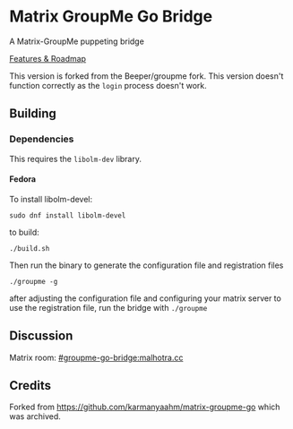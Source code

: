 # Matrix GroupMe Go Bridge
A Matrix-GroupMe puppeting bridge

[Features & Roadmap](./ROADMAP.md)

This version is forked from the Beeper/groupme fork. This version doesn't function correctly as the `login` process doesn't work.

## Building 

### Dependencies
This requires the `libolm-dev` library.
#### Fedora

To install libolm-devel:

```
sudo dnf install libolm-devel
```

to build:
```
./build.sh
```
Then run the binary to generate the configuration file and registration files
```
./groupme -g
```

after adjusting the configuration file and configuring your matrix server to use the registration file,
run the bridge with `./groupme`

## Discussion
Matrix room: [#groupme-go-bridge:malhotra.cc](https://matrix.to/#/#groupme-go-bridge:malhotra.cc)

## Credits

Forked from https://github.com/karmanyaahm/matrix-groupme-go which was archived.
